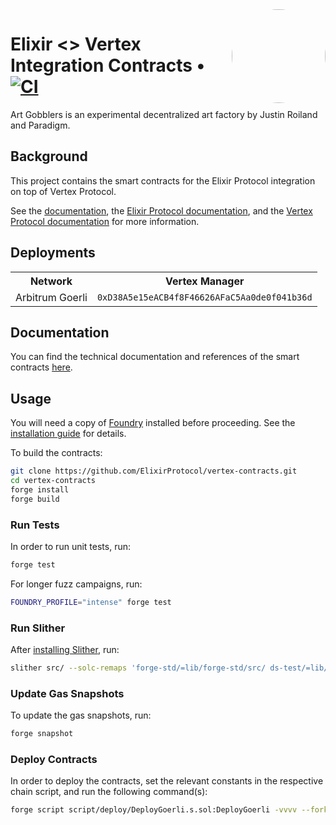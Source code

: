 <img align="right" width="150" height="150" top="100" style="border-radius:99%" src="https://i.imgur.com/H5aZQMA.jpg">

# Elixir <> Vertex Integration Contracts • [![CI](https://github.com/ElixirProtocol/vertex-contracts/actions/workflows/test.yml/badge.svg)](https://github.com/ElixirProtocol/elixir-contracts/actions/workflows/test.yml)

Art Gobblers is an experimental decentralized art factory by Justin Roiland and Paradigm.

## Background

This project contains the smart contracts for the Elixir Protocol integration on top of Vertex Protocol.

See the [documentation](docs/docs.md), the [Elixir Protocol documentation](https://docs.elixir.finance/), and the [Vertex Protocol documentation](https://vertex-protocol.gitbook.io/docs/) for more information.

## Deployments


<table>
<tr>
<th>Network</th>
<th>Vertex Manager</th>
</tr>
<tr>
<td>Arbitrum Goerli</td>
<td><code>0xD38A5e15eACB4f8F46626AFaC5Aa0de0f041b36d</code></td>
</tr>
</table>

## Documentation

You can find the technical documentation and references of the smart contracts [here](docs/docs.md). 

## Usage

You will need a copy of [Foundry](https://github.com/foundry-rs/foundry) installed before proceeding. See the [installation guide](https://github.com/foundry-rs/foundry#installation) for details.

To build the contracts:

```sh
git clone https://github.com/ElixirProtocol/vertex-contracts.git
cd vertex-contracts
forge install
forge build
```

### Run Tests

In order to run unit tests, run:

```sh
forge test
```

For longer fuzz campaigns, run:

```sh
FOUNDRY_PROFILE="intense" forge test
```

### Run Slither

After [installing Slither](https://github.com/crytic/slither#how-to-install), run:

```sh
slither src/ --solc-remaps 'forge-std/=lib/forge-std/src/ ds-test/=lib/ds-test/src/ openzeppelin-upgradeable/=lib/openzeppelin-contracts-upgradeable/contracts/ openzeppelin/=lib/openzeppelin-contracts/contracts/'
```

### Update Gas Snapshots

To update the gas snapshots, run:

```sh
forge snapshot
```

### Deploy Contracts

In order to deploy the contracts, set the relevant constants in the respective chain script, and run the following command(s):

```sh
forge script script/deploy/DeployGoerli.s.sol:DeployGoerli -vvvv --fork-url RPC --broadcast --slow
```
